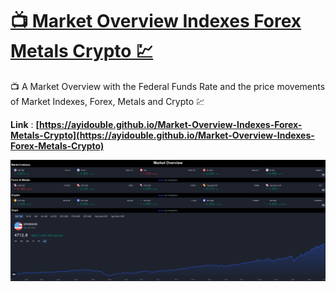 # [📺 Market Overview Indexes Forex Metals Crypto 💹](https://ayidouble.github.io/Market-Overview-Indexes-Forex-Metals-Crypto)
📺 A Market Overview with the Federal Funds Rate and the price movements of Market Indexes, Forex, Metals and Crypto 💹

**Link** : **[https://ayidouble.github.io/Market-Overview-Indexes-Forex-Metals-Crypto](https://ayidouble.github.io/Market-Overview-Indexes-Forex-Metals-Crypto)**

![Market Overview price movements Indexes Forex Metals and Crypto](Images/Market-Overview-Indexes-Forex-Metals-Crypto.png)
